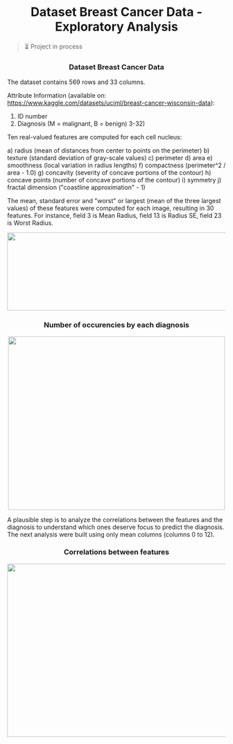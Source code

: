 <h1 align="center">Dataset Breast Cancer Data - Exploratory Analysis</h1>

> ⏳ Project in process

<h3 align="center">Dataset Breast Cancer Data</h3>

The dataset contains 569 rows and 33 columns. 

Attribute Information (available on: https://www.kaggle.com/datasets/uciml/breast-cancer-wisconsin-data):

1) ID number
2) Diagnosis (M = malignant, B = benign)
3-32)

Ten real-valued features are computed for each cell nucleus:

a) radius (mean of distances from center to points on the perimeter)
b) texture (standard deviation of gray-scale values)
c) perimeter
d) area
e) smoothness (local variation in radius lengths)
f) compactness (perimeter^2 / area - 1.0)
g) concavity (severity of concave portions of the contour)
h) concave points (number of concave portions of the contour)
i) symmetry
j) fractal dimension ("coastline approximation" - 1)

The mean, standard error and "worst" or largest (mean of the three
largest values) of these features were computed for each image,
resulting in 30 features. For instance, field 3 is Mean Radius, field
13 is Radius SE, field 23 is Worst Radius.

<p align="center">
  <img width="2000" height="180" src="https://user-images.githubusercontent.com/59098432/205473353-886a9956-c2dd-4298-912b-4556b30816e6.png">
</p>

<h3 align="center">Number of occurencies by each diagnosis</h3>

<p align="center">
  <img width="500" height="400" src="https://user-images.githubusercontent.com/59098432/205474024-b4dba06b-85dc-477d-bd2e-2710a062e527.png">
</p>

A plausible step is to analyze the correlations between the features and the diagnosis to understand which ones deserve focus to predict the diagnosis. The next analysis were built using only mean columns (columns 0 to 12).

<h3 align="center">Correlations between features</h3>

<p align="center">
  <img width="900" height="400" src="https://user-images.githubusercontent.com/59098432/205526529-aa2af0d2-e268-4782-868f-7b87698b5e76.png">
</p>







